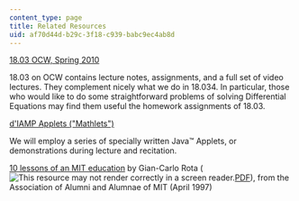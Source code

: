 ```yaml
---
content_type: page
title: Related Resources
uid: af70d44d-b29c-3f18-c939-babc9ec4ab8d
---
```


[18.03 OCW, Spring 2010](/courses/18-03-differential-equations-spring-2010)

18.03 on OCW contains lecture notes, assignments, and a full set of video lectures. They complement nicely what we do in 18.034. In particular, those who would like to do some straightforward problems of solving Differential Equations may find them useful the homework assignments of 18.03.

[d'IAMP Applets ("Mathlets")](http://math.mit.edu/daimp/)

We will employ a series of specially written Java™ Applets, or demonstrations during lecture and recitation.

[10 lessons of an MIT education](http://www.math.tamu.edu/~cyan/Rota/mitless.html) by Gian-Carlo Rota (![This resource may not render correctly in a screen reader.](/images/inacessible.gif)[PDF](http://www.ams.org/notices/200002/mem-rota.pdf)), from the Association of Alumni and Alumnae of MIT (April 1997)